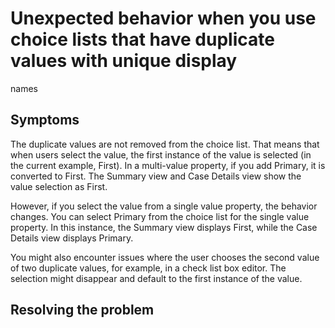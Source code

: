 # Unexpected behavior when you use choice lists that have duplicate values with unique display
  names

## Symptoms

The duplicate
values are not removed from the choice list. That means that when users select the value, the first
instance of the value is selected (in the current example, First). In a multi-value property, if you
add Primary, it is converted to First. The Summary view and Case Details view show the value
selection as First.

However, if you select the value from a single value property, the
behavior changes. You can select Primary from the choice list for the single value property. In this
instance, the Summary view displays First, while the Case Details view displays Primary.

You
might also encounter issues where the user chooses the second value of two duplicate values, for
example, in a check list box editor. The selection might disappear and default to the first instance
of the value.

## Resolving the problem